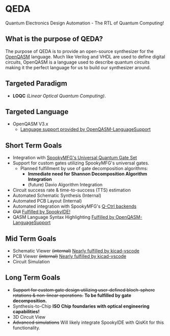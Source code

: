 # QEDA
Quantum Electronics Design Automation - The RTL of Quantum Computing!

## What is the purpose of QEDA?
The purpose of QEDA is to provide an open-source synthesizer for the [OpenQASM](https://github.com/Qiskit/openqasm) language. Much like Verilog and VHDL are used to define digital circuits, OpenQASM is a language used to describe quantum circuits making it the perfect language for us to build our synthesizer around.

## Targeted Paradigm
* **LOQC** *(Linear Optical Quantum Computing)*.

## Targeted Language
* OpenQASM V3.x 
  - [Language support provided by OpenQASM-LanguageSupport](https://github.com/NoahGWood/OpenQASM-LanguageSupport)

## Short Term Goals
* Integration with [SpookyMFG's Universal Quantum Gate Set](https://github.com/Spooky-Manufacturing/UniversalGateSet)
* Support for custom gates utilizing SpookyMFG's universal gates.
  - Planned fulfillment by use of gate decomposition algorithms:
    - **Immediate need for Shannon Decomposition Algorithm Integration**
    - (future) Davio Algorithm Integration
* Circuit success rate & time-to-success (TTS) estimation 
* Automated Schematic Synthesis (Internal)
* Automated PCB Layout (Internal)
* Automated integration with SpookyMFG's [Q-Ctrl backends](https://github.com/Spooky-Manufacturing/QCtrl)
* ~~GUI~~ [Fulfilled by SpookyIDE!](https://github.com/Spooky-Manufacturing/SpookyIDE)
* QASM Language Syntax Highlighting [Fulfilled by OpenQASM-LanguageSupport](https://github.com/NoahGWood/OpenQASM-LanguageSupport)

## Mid Term Goals
* Schematic Viewer ~~(internal)~~ [Nearly fulfilled by kicad-vscode](https://github.com/NoahGWood/kicad-vscode)
* PCB Viewer ~~(internal)~~ [Nearly fulfilled by kicad-vscode](https://github.com/NoahGWood/kicad-vscode) 
* Circuit Simulation 

## Long Term Goals
* ~~Support for custom gate design utilizing user-defined bloch-sphere rotations & non-linear operations.~~ **To be fulfilled by gate decomposition.**
* Synthesis-to-Chip **ISO Chip foundaries with optical engineering capabilities!**
* 3D Circuit View 
* ~~Advanced simulations~~ Will likely integrate SpookyIDE with QisKit for this functionality.
